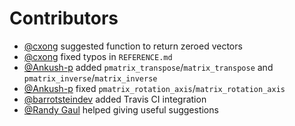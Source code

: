 # Contributors

- [@cxong](https://github.com/cxong) suggested function to return zeroed vectors
- [@cxong](https://github.com/cxong) fixed typos in `REFERENCE.md`
- [@Ankush-p](https://github.com/Ankush-p) added `pmatrix_transpose`/`matrix_transpose` and `pmatrix_inverse`/`matrix_inverse`
- [@Ankush-p](https://github.com/Ankush-p) fixed `pmatrix_rotation_axis`/`matrix_rotation_axis`
- [@barrotsteindev](https://github.com/barrotsteindev) added Travis CI integration
- [@Randy Gaul](https://github.com/RandyGaul) helped giving useful suggestions
